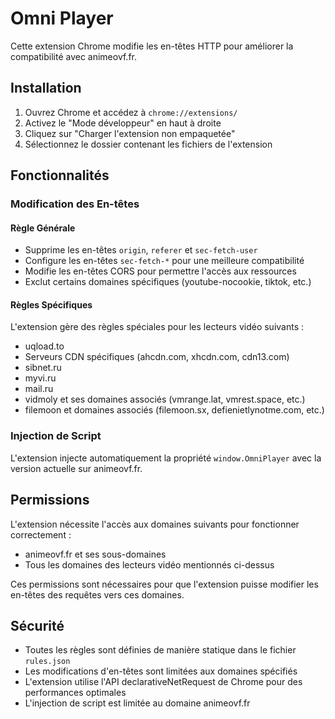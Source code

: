 # Omni Player

Cette extension Chrome modifie les en-têtes HTTP pour améliorer la compatibilité avec animeovf.fr.

## Installation

1. Ouvrez Chrome et accédez à `chrome://extensions/`
2. Activez le "Mode développeur" en haut à droite
3. Cliquez sur "Charger l'extension non empaquetée"
4. Sélectionnez le dossier contenant les fichiers de l'extension

## Fonctionnalités

### Modification des En-têtes
#### Règle Générale
- Supprime les en-têtes `origin`, `referer` et `sec-fetch-user`
- Configure les en-têtes `sec-fetch-*` pour une meilleure compatibilité
- Modifie les en-têtes CORS pour permettre l'accès aux ressources
- Exclut certains domaines spécifiques (youtube-nocookie, tiktok, etc.)

#### Règles Spécifiques
L'extension gère des règles spéciales pour les lecteurs vidéo suivants :
- uqload.to
- Serveurs CDN spécifiques (ahcdn.com, xhcdn.com, cdn13.com)
- sibnet.ru
- myvi.ru
- mail.ru
- vidmoly et ses domaines associés (vmrange.lat, vmrest.space, etc.)
- filemoon et domaines associés (filemoon.sx, defienietlynotme.com, etc.)

### Injection de Script
L'extension injecte automatiquement la propriété `window.OmniPlayer` avec la version actuelle sur animeovf.fr.

## Permissions

L'extension nécessite l'accès aux domaines suivants pour fonctionner correctement :
- animeovf.fr et ses sous-domaines
- Tous les domaines des lecteurs vidéo mentionnés ci-dessus

Ces permissions sont nécessaires pour que l'extension puisse modifier les en-têtes des requêtes vers ces domaines.

## Sécurité
- Toutes les règles sont définies de manière statique dans le fichier `rules.json`
- Les modifications d'en-têtes sont limitées aux domaines spécifiés
- L'extension utilise l'API declarativeNetRequest de Chrome pour des performances optimales
- L'injection de script est limitée au domaine animeovf.fr
